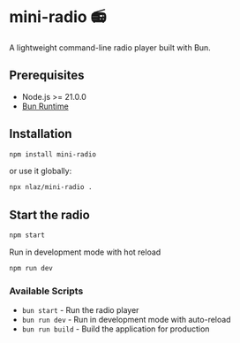 # mini-radio 📻

A lightweight command-line radio player built with Bun.

## Prerequisites

- Node.js >= 21.0.0
- [Bun Runtime](https://bun.sh)

## Installation 

```bash
npm install mini-radio
```

or use it globally:

```bash
npx nlaz/mini-radio .
```

## Start the radio


```bash
npm start
```

Run in development mode with hot reload

```bash
npm run dev
```

### Available Scripts

- `bun start` - Run the radio player
- `bun run dev` - Run in development mode with auto-reload
- `bun run build` - Build the application for production
